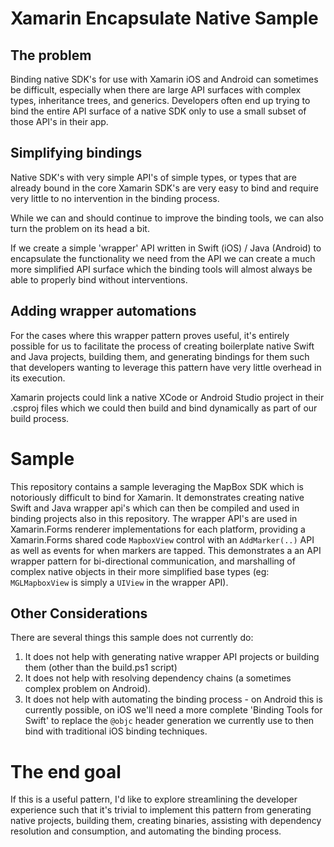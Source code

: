 # Xamarin Encapsulate Native Sample

## The problem
Binding native SDK's for use with Xamarin iOS and Android can sometimes be difficult, especially when there are large API surfaces with complex types, inheritance trees, and generics.  Developers often end up trying to bind the entire API surface of a native SDK only to use a small subset of those API's in their app.

## Simplifying bindings
Native SDK's with very simple API's of simple types, or types that are already bound in the core Xamarin SDK's are very easy to bind and require very little to no intervention in the binding process.

While we can and should continue to improve the binding tools, we can also turn the problem on its head a bit.

If we create a simple 'wrapper' API written in Swift (iOS) / Java (Android) to encapsulate the functionality we need from the API we can create a much more simplified API surface which the binding tools will almost always be able to properly bind without interventions.

## Adding wrapper automations

For the cases where this wrapper pattern proves useful, it's entirely possible for us to facilitate the process of creating boilerplate native Swift and Java projects, building them, and generating bindings for them such that developers wanting to leverage this pattern have very little overhead in its execution.  

Xamarin projects could link a native XCode or Android Studio project in their .csproj files which we could then build and bind dynamically as part of our build process.

# Sample

This repository contains a sample leveraging the MapBox SDK which is notoriously difficult to bind for Xamarin.  It demonstrates creating native Swift and Java wrapper api's which can then be compiled and used in binding projects also in this repository.  The wrapper API's are used in Xamarin.Forms renderer implementations for each platform, providing a Xamarin.Forms shared code `MapboxView` control with an `AddMarker(..)` API as well as events for when markers are tapped.  This demonstrates a an API wrapper pattern for bi-directional communication, and marshalling of complex native objects in their more simplified base types (eg: `MGLMapboxView` is simply a `UIView` in the wrapper API).

## Other Considerations
There are several things this sample does not currently do:

1. It does not help with generating native wrapper API projects or building them (other than the build.ps1 script)
2. It does not help with resolving dependency chains (a sometimes complex problem on Android).
3. It does not help with automating the binding process - on Android this is currently possible, on iOS we'll need a more complete 'Binding Tools for Swift' to replace the `@objc` header generation we currently use to then bind with traditional iOS binding techniques.

# The end goal

If this is a useful pattern, I'd like to explore streamlining the developer experience such that it's trivial to implement this pattern from generating native projects, building them, creating binaries, assisting with dependency resolution and consumption, and automating the binding process.
